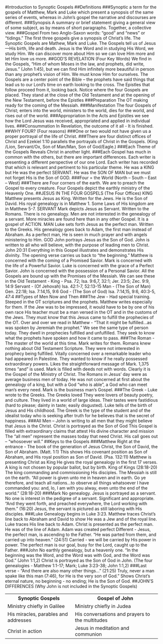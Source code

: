 #Introduction to Synoptic Gospels
##Definitions
###Synoptic
a term for the gospels of Matthew, Mark and Luke which present a synopsis of the same series of events, whereas in John&#8217;s gospel the narrative and discourses are different.
###Synopsis
A summary or brief statement giving a general view of some subject, as by means of short paragraphs. Together, a collective view.
###Gospel
From two Anglo-Saxon words: &#8220;good&#8221; and &#8220;news&#8221; or &#8220;tidings.&#8221;
The first three gospels give a synopsis of Christ&#8217;s life. The Synoptic Gospels are Mathew, Mark and Luke. The Gospels tell us of Jesus&#8212;His birth, life and death. Jesus is the Word and in studying His Word, we study Him. We can discover more about Him so we can love Him more and let Him love us more.
##GOD&#8217;S REVELATION (Four Key Words)
We find in the Gospels, &#8220;Him of whom Moses in the law, and prophets, did write, Jesus.&#8221; (John 1:45), but we can find Him infinitely more beautiful in person than any prophet&#8217;s vision of Him. We must know Him for ourselves.&#9;
The Gospels are a center point of the Bible &#8211; the prophets have said things that lead us to our Lord&#8217;s time on earth looking to the cross. The Epistles that follow proceed from it, looking back. Notice where the four Gospels are placed. They stand at the close of the Old Testament and at the opening of the New Testament, before the Epistles
###Preparation
&#9;The OT making ready for the coming of the Messiah.
###Manifestation
&#9;The four Gospels of Christ; enters into the world, ministers to the world, dies
&#9;for the world, and rises out of the world.
###Appropriation
&#9;In the Acts and Epistles we see how the Lord Jesus was received, appropriated and applied in individual lives.
###Consummation
&#9;In Revelation, the outcome of it all - It is finished.
##WHY FOUR? (Four reasons)
###One or two would not have given us a proper portrayal of the life of Christ.
###There are four distinct offices of Christ and Ezekiel 1:10 parallels the portrayals of Christ in the Gospels. (King /Lion, Servant/Ox, Son of Man/Man, Son of God/Eagle.)
###Each Theme of the Gospels Reveals Christ in another light.
###Each Gospel has much in common with the others, but there are important differences. Each writer is presenting a different perspective of our one Lord. Each writer has recorded that which is relevant and pertinent to his particular theme. He was a KING but He was the perfect SERVANT. He was the SON OF MAN but we must not forget His is the Son of GOD.
###Four = the World (North &#8211; South &#8211; East &#8211; West)
###There are Four corners of the earth. We are to preach the Gospel to every creature. Four Gospels depict the earthly ministry of the Heavenly One.
##JESUS IN THE FOUR GOSPELS (The Four Offices)
KING&#9;Matthew presents Jesus as King. Written for the Jews. He is the Son of David. His royal genealogy is in Matthew 1. Some Laws of His kingdom are in Matthew 5-7.
SERVANT&#9; Mark depicts Jesus as Servant. Written to the Romans. There is no genealogy. Men are not interested in the genealogy of a servant. More miracles are found here than in any other Gospel. It is a gospel of ACTION.
MAN&#9;Luke sets forth Jesus as the perfect man. Written to the Greeks. His genealogy goes back to Adam, the first man instead of Abraham. As a perfect man, He is seen in much prayer and with angels ministering to Him.
GOD &#9;John portrays Jesus as the Son of God. John is written to all who will believe, with the purpose of leading men to Christ. John 20:31 Everything in this Gospel illustrates and demonstrates His divinity. The opening verse carries us back to &#8220;the beginning.&#8221;
Matthew is concerned with the coming of a Promised Savior.
Mark is concerned with the life of a Powerful Savior.
Luke is concerned with the grace of a Perfect Savior.
John is concerned with the possession of a Personal Savior.
All the Gospels are bound up with the Promises of the Messiah. We can see these in the Old Testament -
&#9; King - Psa. 72; Isa. 9:6,7, 32:1; Jer. 23:5; Zec. 9:9, 14:9
&#9; Servant - (Of Jehovah) Isa. 42:1-7, 52:13-15
&#9; Man - (The Son of Man) Gen. 22:18; Isa. 7:14,15, 9:6
&#9; God - (The Son of God) Isa. 7:14,15, 9:6, 40:3-5, 47:4
##Types of Men Now and Then
###The Jew -
Had special training. Steeped in the OT scriptures and the prophets. Matthew writes especially for them. If the Jew was to be impressed, it would have to be by one of his own race His teacher must be a man versed in the OT and in the customs of the Jews. They must know that this Jesus came to fulfill the prophecies of the OT. Over and over we read in Matthew - &#8220;That it might be fulfilled...as was spoken by Jeremiah the prophet.&#8221; We see the same type of person today. They dwell in prophecies fulfilled and unfulfilled. They seek to know what the prophets have spoken and how it came to pass.
###The Roman -&#9;
The master of the world at this time. Mark writes for them. Romans knew nothing about Old Testament Scripture. They were not interested in prophecy being fulfilled. Vitally concerned over a remarkable leader who had appeared in Palestine. They wanted to know if he really possessed extraordinary powers. Likes the straightforward message of Mark. 1,375 times &#8220;and&#8221; is used. Mark is filled with deeds not with words. Clearly it is the Gospel of the Ministry of Christ. The Romans in Jesus&#8217; day were as average business men of today. He was not concerned at first about the genealogy of a king, but with a God &#8220;who is able&#8221;, a God who can meet man&#8217;s every need. Mark is the business man&#8217;s Gospel.
###The Greek - &#9;
Luke wrote to the Greeks. The Greeks loved They were lovers of beauty poetry, and culture. They lived in a world of large ideas. Their tastes were fastidious (hard to please; dainty in taste; easily disgusted). Luke tells of the birth of Jesus and His childhood. The Greek is the type of the student and of the idealist today who is seeking after truth for he believes that is the secret of happiness.
###All Men &#8211;
John is writing to all men that they might believe that Jesus is the Christ. Christ is portrayed as the Son of God This Gospel is filled with extraordinary claims that attest His divine character and mission The &#8220;all men&#8221; represent the masses today that need Christ. His call goes out &#8211; &#8220;whosoever will.&#8221;
##Keys to the Gospels
###Matthew&#9;
Right at the entrance - The book of the generation of Jesus Christ, the Son of David, the Son of Abraham. (Matt. 1:1) This shows His covenant position as Son of Abraham, and His royal position as Son of David. (Psa. 132:11) Matthew is presenting Christ as King He gives the royal genealogy in the first 17 verses. A king is not chosen by popular ballot, but by birth.
King of Kings (28:18-20) The king commanding and commissioning His disciples. The Messiah is still on the earth. &#8220;All power is given unto me in heaven and in earth. Go ye therefore, and teach all nations...to observe all things whatsoever I have commanded you: and, lo, I am with you alway, even unto the end of the world.&#8221; (28:18-20)
###Mark&#9;
No genealogy. Jesus is portrayed as a servant. No one is interest in the pedigree of a servant.
Significant and appropriate. &#8220;And they went forth, and preached everywhere, the Lord working with them.&#8221; (16:20) Jesus, the servant is pictured as still laboring with His disciples.
###Luke&#9;
Genealogy begins in Luke 3:23. Matthew traces Christ&#8217;s line back to Abraham and David to show He was a Jew and of the royal line. Luke traces His line back to Adam. Christ is presented as the perfect man. He was of the line of Adam. Adam was created perfect
Different - Jesus, the perfect man, is ascending to the Father. &#8220;He was parted from them, and carried up into heaven.&#8221; (24:51) Carried - we will be carried by His power in power. The perfect man is our goal, busy for the Lord, caught up to the Father.
###John&#9;&#9;
No earthly genealogy, but a heavenly one. &#8220;In the beginning was the Word, and the Word was with God, and the Word was God.&#8221; (John 1:1,2) Christ is portrayed as the Son of God in John. (The four genealogies - Matthew 1:1-17; Mark; Luke 3:23-38; John 1:1,2)
###Last verse - &#8220;And there are also many other things...&#8221; (21:25) Truly, never a man spake like this man (7:46), for He is the very son of God.&#8221; Shows Christ&#8217;s eternal nature, no beginning - no ending; He is the Son of God.
##JOHN&#8217;S DIFFERENCES (Why John is not included in the Synoptic Gospels)

<table>
<tr>
<th>Synoptic Gospels</th>
<th>Gospel of John</th>
</tr><tr>
<td>Ministry chiefly in Galilee</td>
<td>Ministry chiefly in Judea</td>
</tr><tr>
<td>His miracles, parables and addresses</td>
<td>His conversations and prayers to the multitudes</td>
</tr><tr>
<td>Christ in action</td>
<td>Jesus in meditation and communion</td>
</tr>
</table>